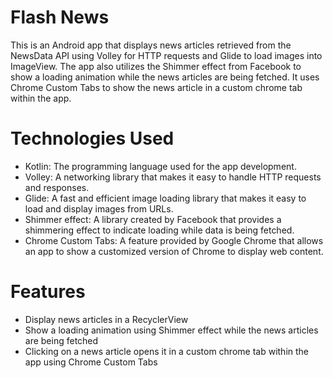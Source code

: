 # Flash News
This is an Android app that displays news articles retrieved from the NewsData API using Volley for HTTP requests and Glide to load images into ImageView. The app also utilizes the Shimmer effect from Facebook to show a loading animation while the news articles are being fetched. It uses Chrome Custom Tabs to show the news article in a custom chrome tab within the app.

# Technologies Used
* Kotlin: The programming language used for the app development.  
* Volley: A networking library that makes it easy to handle HTTP requests and responses.  
* Glide: A fast and efficient image loading library that makes it easy to load and display images from URLs.  
* Shimmer effect: A library created by Facebook that provides a shimmering effect to indicate loading while data is being fetched.   
* Chrome Custom Tabs: A feature provided by Google Chrome that allows an app to show a customized version of Chrome to display web content.  
# Features
* Display news articles in a RecyclerView  
* Show a loading animation using Shimmer effect while the news articles are being fetched  
* Clicking on a news article opens it in a custom chrome tab within the app using Chrome Custom Tabs  
